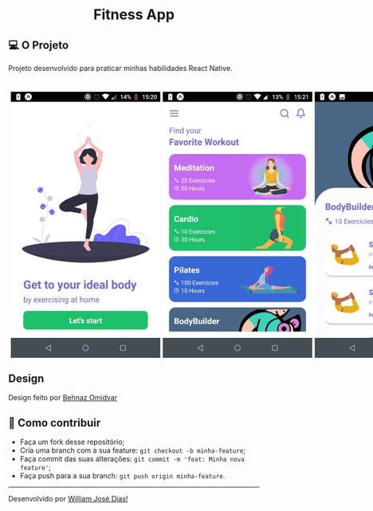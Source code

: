 <style>
    .teste{
        display:flex;
        flex-direction:row
    }

    .teste img{
        width:300px;
        margin-left:5px
    }
</style>

<h1 align="center">Fitness App</h1>

## 💻 O Projeto
Projeto desenvolvido para praticar minhas habilidades React Native.

<h1 align="center" class="teste">
  <img src="./images/1.jpeg"/>
  <img src="./images/2.jpeg"/>
  <img src="./images/3.jpeg"/>
</h1>


## Design
Design feito por [Behnaz Omidvar](https://dribbble.com/shots/9651346-Personal-Training-App/attachments/1679827?mode=media) 

## 🤔 Como contribuir

- Faça um fork desse repositório;
- Cria uma branch com a sua feature: `git checkout -b minha-feature`;
- Faça commit das suas alterações: `git commit -m 'feat: Minha nova feature'`;
- Faça push para a sua branch: `git push origin minha-feature`.

---

Desenvolvido por [William José Dias!](https://github.com/WilliamWJD)

